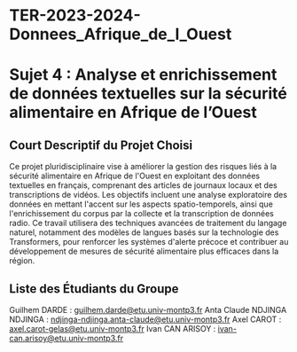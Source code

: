 # TER-2023-2024-Donnees_Afrique_de_l_Ouest

# Sujet 4 : Analyse et enrichissement de données textuelles sur la sécurité alimentaire en Afrique de l’Ouest

## Court Descriptif du Projet Choisi

Ce projet pluridisciplinaire vise à améliorer la gestion des risques liés à la sécurité alimentaire en Afrique de l'Ouest en exploitant des données textuelles en français, comprenant des articles de journaux locaux et des transcriptions de vidéos. Les objectifs incluent une analyse exploratoire des données en mettant l'accent sur les aspects spatio-temporels, ainsi que l'enrichissement du corpus par la collecte et la transcription de données radio. Ce travail utilisera des techniques avancées de traitement du langage naturel, notamment des modèles de langues basés sur la technologie des Transformers, pour renforcer les systèmes d'alerte précoce et contribuer au développement de mesures de sécurité alimentaire plus efficaces dans la région.

## Liste des Étudiants du Groupe

Guilhem DARDE : guilhem.darde@etu.univ-montp3.fr
Anta Claude NDJINGA NDJINGA : ndjinga-ndjinga.anta-claude@etu.univ-montp3.fr
Axel CAROT : axel.carot-gelas@etu.univ-montp3.fr
Ivan CAN ARISOY : ivan-can.arisoy@etu.univ-montp3.fr
